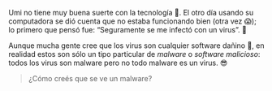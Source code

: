 Umi no tiene muy buena suerte con la tecnología :grimacing:. El otro día usando su computadora se dió cuenta que no estaba funcionando bien (otra vez :scream:); lo primero que pensó fue: “Seguramente se me infectó con un virus”. :thought_balloon:

Aunque mucha gente cree que los virus son cualquier software dañino :space_invader:, en realidad estos son sólo un tipo particular de _malware_ o _software malicioso_:  todos los virus son malware pero no todo malware es un virus. :sunglasses:

> ¿Cómo creés que se ve un malware?

